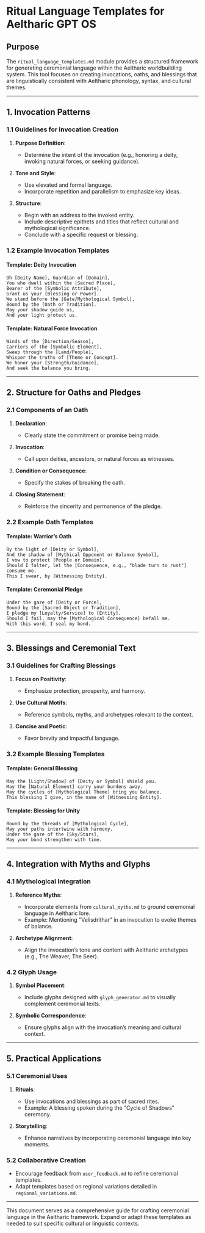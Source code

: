 # **Ritual Language Templates for Aeltharic GPT OS**

## **Purpose**
The `ritual_language_templates.md` module provides a structured framework for generating ceremonial language within the Aeltharic worldbuilding system. This tool focuses on creating invocations, oaths, and blessings that are linguistically consistent with Aeltharic phonology, syntax, and cultural themes.

---

## **1. Invocation Patterns**

### **1.1 Guidelines for Invocation Creation**
1. **Purpose Definition**:
   - Determine the intent of the invocation (e.g., honoring a deity, invoking natural forces, or seeking guidance).

2. **Tone and Style**:
   - Use elevated and formal language.
   - Incorporate repetition and parallelism to emphasize key ideas.

3. **Structure**:
   - Begin with an address to the invoked entity.
   - Include descriptive epithets and titles that reflect cultural and mythological significance.
   - Conclude with a specific request or blessing.

### **1.2 Example Invocation Templates**
#### **Template: Deity Invocation**
```
Oh [Deity Name], Guardian of [Domain],
You who dwell within the [Sacred Place],
Bearer of the [Symbolic Attribute],
Grant us your [Blessing or Power].
We stand before the [Gate/Mythological Symbol],
Bound by the [Oath or Tradition].
May your shadow guide us,
And your light protect us.
```

#### **Template: Natural Force Invocation**
```
Winds of the [Direction/Season],
Carriers of the [Symbolic Element],
Sweep through the [Land/People],
Whisper the truths of [Theme or Concept].
We honor your [Strength/Guidance],
And seek the balance you bring.
```

---

## **2. Structure for Oaths and Pledges**

### **2.1 Components of an Oath**
1. **Declaration**:
   - Clearly state the commitment or promise being made.

2. **Invocation**:
   - Call upon deities, ancestors, or natural forces as witnesses.

3. **Condition or Consequence**:
   - Specify the stakes of breaking the oath.

4. **Closing Statement**:
   - Reinforce the sincerity and permanence of the pledge.

### **2.2 Example Oath Templates**
#### **Template: Warrior’s Oath**
```
By the light of [Deity or Symbol],
And the shadow of [Mythical Opponent or Balance Symbol],
I vow to protect [People or Domain].
Should I falter, let the [Consequence, e.g., "blade turn to rust"] consume me.
This I swear, by [Witnessing Entity].
```

#### **Template: Ceremonial Pledge**
```
Under the gaze of [Deity or Force],
Bound by the [Sacred Object or Tradition],
I pledge my [Loyalty/Service] to [Entity].
Should I fail, may the [Mythological Consequence] befall me.
With this word, I seal my bond.
```

---

## **3. Blessings and Ceremonial Text**

### **3.1 Guidelines for Crafting Blessings**
1. **Focus on Positivity**:
   - Emphasize protection, prosperity, and harmony.

2. **Use Cultural Motifs**:
   - Reference symbols, myths, and archetypes relevant to the context.

3. **Concise and Poetic**:
   - Favor brevity and impactful language.

### **3.2 Example Blessing Templates**
#### **Template: General Blessing**
```
May the [Light/Shadow] of [Deity or Symbol] shield you.
May the [Natural Element] carry your burdens away.
May the cycles of [Mythological Theme] bring you balance.
This blessing I give, in the name of [Witnessing Entity].
```

#### **Template: Blessing for Unity**
```
Bound by the threads of [Mythological Cycle],
May your paths intertwine with harmony.
Under the gaze of the [Sky/Stars],
May your bond strengthen with time.
```

---

## **4. Integration with Myths and Glyphs**

### **4.1 Mythological Integration**
1. **Reference Myths**:
   - Incorporate elements from `cultural_myths.md` to ground ceremonial language in Aeltharic lore.
   - Example: Mentioning "Velisdrithar" in an invocation to evoke themes of balance.

2. **Archetype Alignment**:
   - Align the invocation’s tone and content with Aeltharic archetypes (e.g., The Weaver, The Seer).

### **4.2 Glyph Usage**
1. **Symbol Placement**:
   - Include glyphs designed with `glyph_generator.md` to visually complement ceremonial texts.

2. **Symbolic Correspondence**:
   - Ensure glyphs align with the invocation’s meaning and cultural context.

---

## **5. Practical Applications**

### **5.1 Ceremonial Uses**
1. **Rituals**:
   - Use invocations and blessings as part of sacred rites.
   - Example: A blessing spoken during the "Cycle of Shadows" ceremony.

2. **Storytelling**:
   - Enhance narratives by incorporating ceremonial language into key moments.

### **5.2 Collaborative Creation**
- Encourage feedback from `user_feedback.md` to refine ceremonial templates.
- Adapt templates based on regional variations detailed in `regional_variations.md`.

---

This document serves as a comprehensive guide for crafting ceremonial language in the Aeltharic framework. Expand or adapt these templates as needed to suit specific cultural or linguistic contexts.
